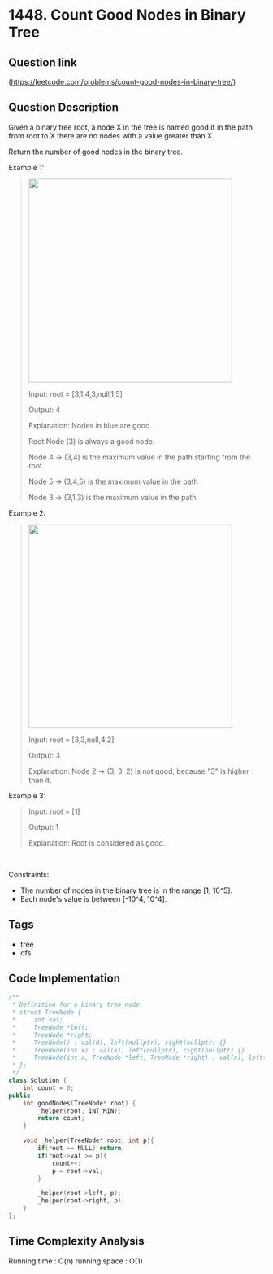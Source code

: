 # 1448. Count Good Nodes in Binary Tree

## Question link
(https://leetcode.com/problems/count-good-nodes-in-binary-tree/)

## Question Description
Given a binary tree root, a node X in the tree is named good if in the path from root to X there are no nodes with a value greater than X.

Return the number of good nodes in the binary tree.

Example 1:
> <img src="https://assets.leetcode.com/uploads/2020/04/02/test_sample_1.png" width="400" />
>
> Input: root = [3,1,4,3,null,1,5]
>
> Output: 4
>
> Explanation: Nodes in blue are good.
>
> Root Node (3) is always a good node.
>
> Node 4 -> (3,4) is the maximum value in the path starting from the root.
>
> Node 5 -> (3,4,5) is the maximum value in the path
>
> Node 3 -> (3,1,3) is the maximum value in the path.

Example 2:
> <img src="https://assets.leetcode.com/uploads/2020/04/02/test_sample_2.png" width="400" />
>
> Input: root = [3,3,null,4,2]
>
> Output: 3
>
> Explanation: Node 2 -> (3, 3, 2) is not good, because "3" is higher than it.

Example 3:
>
> Input: root = [1]
>
> Output: 1
>
> Explanation: Root is considered as good.

<br/>

Constraints:
- The number of nodes in the binary tree is in the range [1, 10^5].
- Each node's value is between [-10^4, 10^4].

## Tags
- tree
- dfs

## Code Implementation
```c++
/**
 * Definition for a binary tree node.
 * struct TreeNode {
 *     int val;
 *     TreeNode *left;
 *     TreeNode *right;
 *     TreeNode() : val(0), left(nullptr), right(nullptr) {}
 *     TreeNode(int x) : val(x), left(nullptr), right(nullptr) {}
 *     TreeNode(int x, TreeNode *left, TreeNode *right) : val(x), left(left), right(right) {}
 * };
 */
class Solution {
    int count = 0;
public:
    int goodNodes(TreeNode* root) {
        _helper(root, INT_MIN);
        return count;
    }

    void _helper(TreeNode* root, int p){
        if(root == NULL) return;
        if(root->val >= p){
            count++;
            p = root->val;
        }

        _helper(root->left, p);
        _helper(root->right, p);
    }
};
```

## Time Complexity Analysis
Running time  : O(n)
running space : O(1)